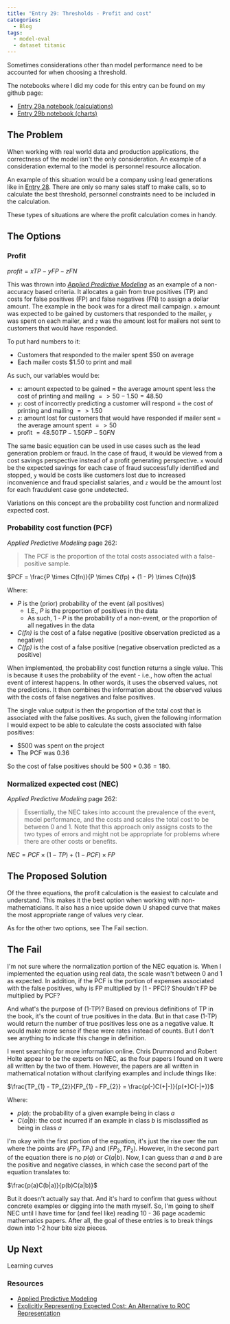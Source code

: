 ```yaml
---
title: "Entry 29: Thresholds - Profit and cost"
categories:
  - Blog
tags:
  - model-eval
  - dataset titanic
---
```


Sometimes considerations other than model performance need to be accounted for when choosing a threshold.

The notebooks where I did my code for this entry can be found on my github page:
 - [Entry 29a notebook (calculations)](https://github.com/julielinx/datascience_diaries/blob/master/02_model_eval/29a_nb_thresholds_profit_cost_calcs.ipynb)
 - [Entry 29b notebook (charts)](https://github.com/julielinx/datascience_diaries/blob/master/02_model_eval/29b_nb_thresholds_profit_cost_plots.ipynb)

## The Problem

When working with real world data and production applications, the correctness of the model isn't the only consideration. An example of a consideration external to the model is personnel resource allocation.

An example of this situation would be a company using lead generations like in [Entry 28](https://julielinx.github.io/blog/28_gain_lift/). There are only so many sales staff to make calls, so to calculate the best threshold, personnel constraints need to be included in the calculation.

These types of situations are where the profit calculation comes in handy.

## The Options

### Profit

$profit = xTP - yFP - zFN$

This was thrown into *[Applied Predictive Modeling](https://www.amazon.com/Applied-Predictive-Modeling-Max-Kuhn-ebook/dp/B00K15TZU0)* as an example of a non-accuracy based criteria.  It allocates a gain from true positives (TP) and costs for false positives (FP) and false negatives (FN) to assign a dollar amount. The example in the book was for a direct mail campaign. `x` amount was expected to be gained by customers that responded to the mailer, `y` was spent on each mailer, and `z` was the amount lost for mailers not sent to customers that would have responded.

To put hard numbers to it:

- Customers that responded to the mailer spent \$50 on average
- Each mailer costs \$1.50 to print and mail

As such, our variables would be:

- `x`: amount expected to be gained = the average amount spent less the cost of printing and mailing $=> 50 - 1.50 = 48.50$
- `y`: cost of incorrectly predicting a customer will respond = the cost of printing and mailing $=> 1.50$
- `z`: amount lost for customers that would have responded if mailer sent = the average amount spent $=> 50$
- profit $= 48.50TP - 1.50FP - 50FN$

The same basic equation can be used in use cases such as the lead generation problem or fraud. In the case of fraud, it would be viewed from a cost savings perspective instead of a profit generating perspective. `x` would be the expected savings for each case of fraud successfully identified and stopped, `y` would be costs like customers lost due to increased inconvenience and fraud specialist salaries, and `z` would be the amount lost for each fraudulent case gone undetected.

Variations on this concept are the probability cost function and normalized expected cost.

### Probability cost function (PCF)

*Applied Predictive Modeling* page 262:

> The PCF is the proportion of the total costs associated with a false-positive sample.

$PCF = \frac{P \times C(fn)}{P \times C(fp) + (1 - P) \times C(fn)}$

Where:

- *P* is the (prior) probability of the event (all positives)
  + I.E., *P* is the proportion of positives in the data
  + As such, 1 - *P* is the probability of a non-event, or the proportion of all negatives in the data
- *C(fn)* is the cost of a false negative (positive observation predicted as a negative)
- *C(fp)* is the cost of a false positive (negative observation predicted as a positive)

When implemented, the probability cost function returns a single value. This is because it uses the probability of the event - i.e., how often the actual event of interest happens. In other words, it uses the observed values, not the predictions. It then combines the information about the observed values with the costs of false negatives and false positives.

The single value output is then the proportion of the total cost that is associated with the false positives. As such, given the following information I would expect to be able to calculate the costs associated with false positives:

- \$500 was spent on the project
- The PCF was 0.36

So the cost of false positives should be $500 * 0.36 = 180$.

### Normalized expected cost (NEC)

*Applied Predictive Modeling* page 262:

> Essentially, the NEC takes into account the prevalence of the event, model performance, and the costs and scales the total cost to be between 0 and 1. Note that this approach only assigns costs to the two types of errors and might not be appropriate for problems where there are other costs or benefits.

$NEC = PCF \times (1-TP) + (1-PCF) \times FP$

## The Proposed Solution

Of the three equations, the profit calculation is the easiest to calculate and understand. This makes it the best option when working with non-mathematicians. It also has a nice upside down U shaped curve that makes the most appropriate range of values very clear.

As for the other two options, see The Fail section.

## The Fail

I'm not sure where the normalization portion of the NEC equation is. When I implemented the equation using real data, the scale wasn't between 0 and 1 as expected. In addition, if the PCF is the portion of expenses associated with the false positives, why is FP multiplied by (1 - PFC)? Shouldn't FP be multiplied by PCF?

And what's the purpose of (1-TP)? Based on previous definitions of TP in the book, it's the count of true positives in the data. But in that case (1-TP) would return the number of true positives less one as a negative value. It would make more sense if these were rates instead of counts. But I don't see anything to indicate this change in definition.

I went searching for more information online. Chris Drummond and Robert Holte appear to be the experts on NEC, as the four papers I found on it were all written by the two of them. However, the papers are all written in mathematical notation without clarifying examples and include things like:

$\frac{TP_{1} - TP_{2}}{FP_{1} - FP_{2}} = \frac{p(-)C(+|-)}{p(+)C(-|+)}$

Where:
- $p(a)$: the probability of a given example being in class $a$
- $C(a|b)$: the cost incurred if an example in class $b$ is misclassified as being in class $a$

I'm okay with the first portion of the equation, it's just the rise over the run where the points are ($FP_{1}, TP_{1}$) and ($FP_{2}, TP_{2}$). However, in the second part of the equation there is no $p(a)$ or $C(a|b)$. Now, I can guess than $a$ and $b$ are the positive and negative classes, in which case the second part of the equation translates to:

$\frac{p(a)C(b|a)}{p(b)C(a|b)}$

But it doesn't actually say that. And it's hard to confirm that guess without concrete examples or digging into the math myself. So, I'm going to shelf NEC until I have time for (and feel like) reading 10 - 36 page academic mathematics papers. After all, the goal of these entries is to break things down into 1-2 hour bite size pieces.

## Up Next

Learning curves

### Resources

- [Applied Predictive Modeling](https://www.amazon.com/Applied-Predictive-Modeling-Max-Kuhn-ebook/dp/B00K15TZU0)
- [Explicitly Representing Expected Cost: An Alternative to ROC Representation](http://www.csi.uottawa.ca/~cdrummon/pubs/KDD00.pdf)
